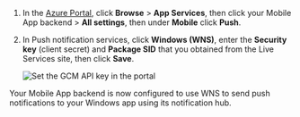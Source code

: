 
1. In the [Azure Portal]( https://azure.portal.com/), click **Browse** > **App Services**, then click your Mobile App backend > **All settings**, then under **Mobile** click **Push**.

2. In Push notification services, click **Windows (WNS)**, enter the **Security key** (client secret) and **Package SID** that you obtained from the Live Services site, then click **Save**.

    ![Set the GCM API key in the portal](./media/app-service-mobile-configure-wns/mobile-push-wns-credentials.png)

Your Mobile App backend is now configured to use WNS to send push notifications to your Windows app using its notification hub.


